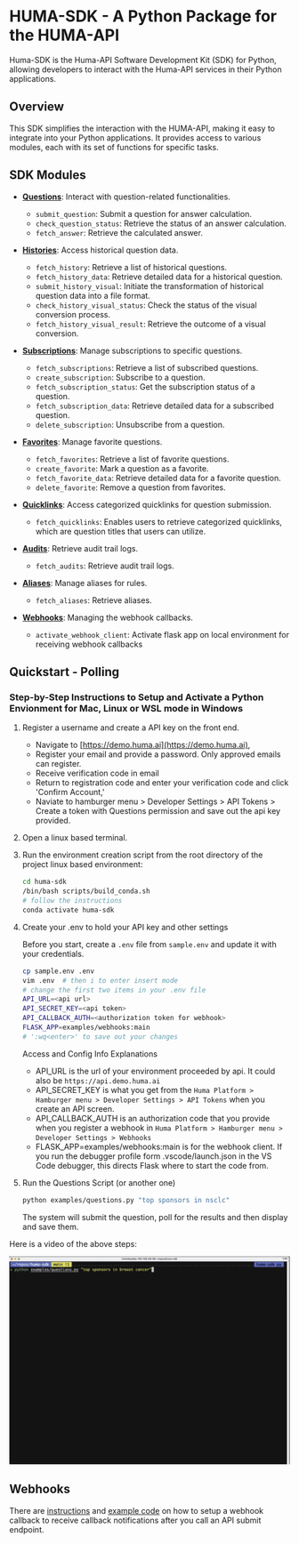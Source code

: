 # HUMA-SDK - A Python Package for the HUMA-API

Huma-SDK is the Huma-API Software Development Kit (SDK) for Python, allowing developers to interact with the Huma-API services in their Python applications.

## Overview

This SDK simplifies the interaction with the HUMA-API, making it easy to integrate into your Python applications. It provides access to various modules, each with its set of functions for specific tasks.

## SDK Modules

- [**Questions**](docs/questions.md): Interact with question-related functionalities.
  - `submit_question`: Submit a question for answer calculation.
  - `check_question_status`: Retrieve the status of an answer calculation.
  - `fetch_answer`: Retrieve the calculated answer.

- [**Histories**](docs/histories.md): Access historical question data.
  - `fetch_history`: Retrieve a list of historical questions.
  - `fetch_history_data`: Retrieve detailed data for a historical question.
  - `submit_history_visual`: Initiate the transformation of historical question data into a file format.
  - `check_history_visual_status`: Check the status of the visual conversion process.
  - `fetch_history_visual_result`: Retrieve the outcome of a visual conversion.

- [**Subscriptions**](docs/subscriptions.md): Manage subscriptions to specific questions.
  - `fetch_subscriptions`: Retrieve a list of subscribed questions.
  - `create_subscription`: Subscribe to a question.
  - `fetch_subscription_status`: Get the subscription status of a question.
  - `fetch_subscription_data`: Retrieve detailed data for a subscribed question.
  - `delete_subscription`: Unsubscribe from a question.

- [**Favorites**](docs/favorites.md): Manage favorite questions.
  - `fetch_favorites`: Retrieve a list of favorite questions.
  - `create_favorite`: Mark a question as a favorite.
  - `fetch_favorite_data`: Retrieve detailed data for a favorite question.
  - `delete_favorite`: Remove a question from favorites.

- [**Quicklinks**](docs/quicklinks.md): Access categorized quicklinks for question submission.
  - `fetch_quicklinks`: Enables users to retrieve categorized quicklinks, which are question titles that users can utilize.

- [**Audits**](docs/audits.md): Retrieve audit trail logs.
  - `fetch_audits`: Retrieve audit trail logs.

- [**Aliases**](docs/aliases.md): Manage aliases for rules.
  - `fetch_aliases`: Retrieve aliases.

- [**Webhooks**](docs/webhooks.md): Managing the webhook callbacks.
  - `activate_webhook_client`: Activate flask app on local environment for receiving webhook callbacks

## Quickstart - Polling

### Step-by-Step Instructions to Setup and Activate a Python Envionment for Mac, Linux or WSL mode in Windows

1. Register a username and create a API key on the front end.  
    - Navigate to [https://demo.huma.ai](https://demo.huma.ai),
    - Register your email and provide a password.  Only approved emails can register.
    - Receive verification code in email
    - Return to registration code and enter your verification code and click 'Confirm Account,'
    - Naviate to hamburger menu > Developer Settings > API Tokens > Create a token with Questions permission and save out the api key provided.

2. Open a linux based terminal.

3. Run the environment creation script from the root directory of the project linux based environment:

    ```bash
    cd huma-sdk
    /bin/bash scripts/build_conda.sh
    # follow the instructions
    conda activate huma-sdk
    ```

4. Create your .env to hold your API key and other settings

    Before you start, create a `.env` file from `sample.env` and update it with your credentials.

    ```bash
    cp sample.env .env
    vim .env  # then i to enter insert mode
    # change the first two items in your .env file
    API_URL=<api url>
    API_SECRET_KEY=<api token>
    API_CALLBACK_AUTH=<authorization token for webhook>
    FLASK_APP=examples/webhooks:main
    # ':wq<enter>' to save out your changes
    ```

      Access and Config Info Explanations

      - API_URL is the url of your environment proceeded by api.  It could also be `https://api.demo.huma.ai`
      - API_SECRET_KEY is what you get from the `Huma Platform > Hamburger menu > Developer Settings > API Tokens` when you create an API screen.
      - API_CALLBACK_AUTH is an authorization code that you provide when you register a webhook in `Huma Platform > Hamburger menu > Developer Settings > Webhooks`
      - FLASK_APP=examples/webhooks:main is for the webhook client.  If you run the debugger profile form .vscode/launch.json in the VS Code debugger, this directs Flask where to start the code from.

5. Run the Questions Script (or another one)

    ```bash
    python examples/questions.py "top sponsors in nsclc"
    ```

    The system will submit the question, poll for the results and then display and save them.

Here is a video of the above steps:

<a href="https://drive.google.com/file/d/1xcYfPcwdmcmElH8R7LfNe2-AMgj2rXJj/view?usp=drive_link">
    <img src="images/huma-sdk-polling-still.png" alt="Demo Video" style="width:640px%; height:360;">
</a>

## Webhooks

There are [instructions](docs/webhooks.md) and [example code](examples/webhooks.py) on how to setup a webhook callback to receive callback notifications after you call an API submit endpoint.
